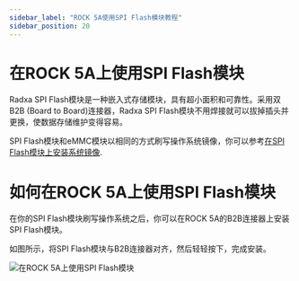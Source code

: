 ```yaml
---
sidebar_label: "ROCK 5A使用SPI Flash模块教程"
sidebar_position: 20
---
```


# 在ROCK 5A上使用SPI Flash模块

Radxa SPI Flash模块是一种嵌入式存储模块，具有超小面积和可靠性。采用双 B2B (Board to Board)连接器，Radxa SPI Flash模块不用焊接就可以拔掉插头并更换，使数据存储维护变得容易。

SPI Flash模块和eMMC模块以相同的方式刷写操作系统镜像，你可以参考[在SPI Flash模块上安装系统镜像](https://docs.radxa.com/rock5/rock5a/getting-started/emmc-install).

# 如何在ROCK 5A上使用SPI Flash模块

在你的SPI Flash模块刷写操作系统之后，你可以在ROCK 5A的B2B连接器上安装SPI Flash模块。

如图所示，将SPI Flash模块与B2B连接器对齐，然后轻轻按下，完成安装。

![在ROCK 5A上使用SPI Flash模块](/img/accessories/spi-flash-on-rock5a.webp)
